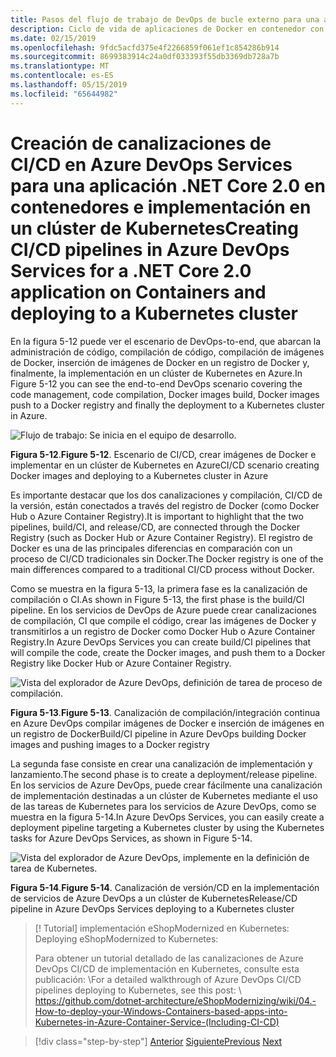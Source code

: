 ```yaml
---
title: Pasos del flujo de trabajo de DevOps de bucle externo para una aplicación de Docker
description: Ciclo de vida de aplicaciones de Docker en contenedor con la plataforma y las herramientas de Microsoft
ms.date: 02/15/2019
ms.openlocfilehash: 9fdc5acfd375e4f2266859f061ef1c854286b914
ms.sourcegitcommit: 8699383914c24a0df033393f55db3369db728a7b
ms.translationtype: MT
ms.contentlocale: es-ES
ms.lasthandoff: 05/15/2019
ms.locfileid: "65644982"
---
```

# <a name="creating-cicd-pipelines-in-azure-devops-services-for-a-net-core-20-application-on-containers-and-deploying-to-a-kubernetes-cluster"></a><span data-ttu-id="d3616-103">Creación de canalizaciones de CI/CD en Azure DevOps Services para una aplicación .NET Core 2.0 en contenedores e implementación en un clúster de Kubernetes</span><span class="sxs-lookup"><span data-stu-id="d3616-103">Creating CI/CD pipelines in Azure DevOps Services for a .NET Core 2.0 application on Containers and deploying to a Kubernetes cluster</span></span>

<span data-ttu-id="d3616-104">En la figura 5-12 puede ver el escenario de DevOps-to-end, que abarcan la administración de código, compilación de código, compilación de imágenes de Docker, inserción de imágenes de Docker en un registro de Docker y, finalmente, la implementación en un clúster de Kubernetes en Azure.</span><span class="sxs-lookup"><span data-stu-id="d3616-104">In Figure 5-12 you can see the end-to-end DevOps scenario covering the code management, code compilation, Docker images build, Docker images push to a Docker registry and finally the deployment to a Kubernetes cluster in Azure.</span></span>

![Flujo de trabajo: Se inicia en el equipo de desarrollo.](media/docker-workflow-ci-cd-aks.png)

<span data-ttu-id="d3616-107">**Figura 5-12**.</span><span class="sxs-lookup"><span data-stu-id="d3616-107">**Figure 5-12**.</span></span> <span data-ttu-id="d3616-108">Escenario de CI/CD, crear imágenes de Docker e implementar en un clúster de Kubernetes en Azure</span><span class="sxs-lookup"><span data-stu-id="d3616-108">CI/CD scenario creating Docker images and deploying to a Kubernetes cluster in Azure</span></span>

<span data-ttu-id="d3616-109">Es importante destacar que los dos canalizaciones y compilación, CI/CD de la versión, están conectados a través del registro de Docker (como Docker Hub o Azure Container Registry).</span><span class="sxs-lookup"><span data-stu-id="d3616-109">It is important to highlight that the two pipelines, build/CI, and release/CD, are connected through the Docker Registry (such as Docker Hub or Azure Container Registry).</span></span> <span data-ttu-id="d3616-110">El registro de Docker es una de las principales diferencias en comparación con un proceso de CI/CD tradicionales sin Docker.</span><span class="sxs-lookup"><span data-stu-id="d3616-110">The Docker registry is one of the main differences compared to a traditional CI/CD process without Docker.</span></span>

<span data-ttu-id="d3616-111">Como se muestra en la figura 5-13, la primera fase es la canalización de compilación o CI.</span><span class="sxs-lookup"><span data-stu-id="d3616-111">As shown in Figure 5-13, the first phase is the build/CI pipeline.</span></span> <span data-ttu-id="d3616-112">En los servicios de DevOps de Azure puede crear canalizaciones de compilación, CI que compile el código, crear las imágenes de Docker y transmitirlos a un registro de Docker como Docker Hub o Azure Container Registry.</span><span class="sxs-lookup"><span data-stu-id="d3616-112">In Azure DevOps Services you can create build/CI pipelines that will compile the code, create the Docker images, and push them to a Docker Registry like Docker Hub or Azure Container Registry.</span></span>

![Vista del explorador de Azure DevOps, definición de tarea de proceso de compilación.](media/build-ci-pipeline-azure-devops-push-to-docker-registry.png)

<span data-ttu-id="d3616-114">**Figura 5-13**.</span><span class="sxs-lookup"><span data-stu-id="d3616-114">**Figure 5-13**.</span></span> <span data-ttu-id="d3616-115">Canalización de compilación/integración continua en Azure DevOps compilar imágenes de Docker e inserción de imágenes en un registro de Docker</span><span class="sxs-lookup"><span data-stu-id="d3616-115">Build/CI pipeline in Azure DevOps building Docker images and pushing images to a Docker registry</span></span>

<span data-ttu-id="d3616-116">La segunda fase consiste en crear una canalización de implementación y lanzamiento.</span><span class="sxs-lookup"><span data-stu-id="d3616-116">The second phase is to create a deployment/release pipeline.</span></span> <span data-ttu-id="d3616-117">En los servicios de Azure DevOps, puede crear fácilmente una canalización de implementación destinadas a un clúster de Kubernetes mediante el uso de las tareas de Kubernetes para los servicios de Azure DevOps, como se muestra en la figura 5-14.</span><span class="sxs-lookup"><span data-stu-id="d3616-117">In Azure DevOps Services, you can easily create a deployment pipeline targeting a Kubernetes cluster by using the Kubernetes tasks for Azure DevOps Services, as shown in Figure 5-14.</span></span>

![Vista del explorador de Azure DevOps, implemente en la definición de tarea de Kubernetes.](media/release-cd-pipeline-azure-devops-deploy-to-kubernetes.png)

<span data-ttu-id="d3616-119">**Figura 5-14**.</span><span class="sxs-lookup"><span data-stu-id="d3616-119">**Figure 5-14**.</span></span> <span data-ttu-id="d3616-120">Canalización de versión/CD en la implementación de servicios de Azure DevOps a un clúster de Kubernetes</span><span class="sxs-lookup"><span data-stu-id="d3616-120">Release/CD pipeline in Azure DevOps Services deploying to a Kubernetes cluster</span></span>

> [! Tutorial]<span data-ttu-id="d3616-121"> implementación eShopModernized en Kubernetes:</span><span class="sxs-lookup"><span data-stu-id="d3616-121"> Deploying eShopModernized to Kubernetes:</span></span>
>
> <span data-ttu-id="d3616-122">Para obtener un tutorial detallado de las canalizaciones de Azure DevOps CI/CD de implementación en Kubernetes, consulte esta publicación: \\</span><span class="sxs-lookup"><span data-stu-id="d3616-122">For a detailed walkthrough of Azure DevOps CI/CD pipelines deploying to Kubernetes, see this post: \\</span></span>
><https://github.com/dotnet-architecture/eShopModernizing/wiki/04.-How-to-deploy-your-Windows-Containers-based-apps-into-Kubernetes-in-Azure-Container-Service-(Including-CI-CD)>

>[!div class="step-by-step"]
><span data-ttu-id="d3616-123">[Anterior](docker-application-outer-loop-devops-workflow.md)
>[Siguiente](../run-manage-monitor-docker-environments/index.md)</span><span class="sxs-lookup"><span data-stu-id="d3616-123">[Previous](docker-application-outer-loop-devops-workflow.md)
[Next](../run-manage-monitor-docker-environments/index.md)</span></span>
